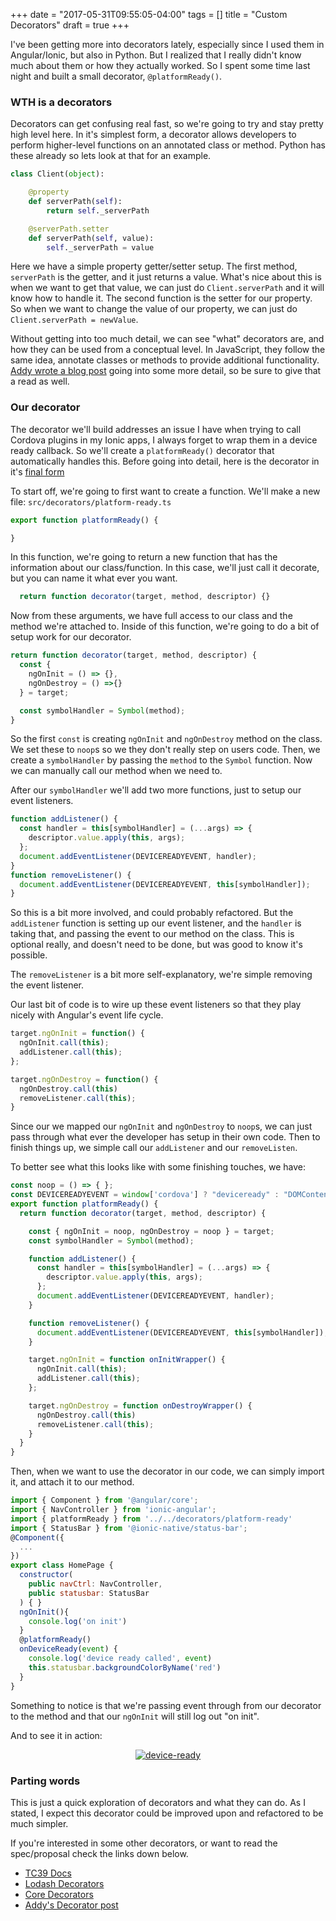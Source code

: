 +++
date = "2017-05-31T09:55:05-04:00"
tags = []
title = "Custom Decorators"
draft = true
+++

I've been getting more into decorators lately, especially since I used them in Angular/Ionic, but also in Python. But I realized that I really didn't know much about them or how they actually worked. So I spent some time last night and built a small decorator, `@platformReady()`.

### WTH is a decorators

Decorators can get confusing real fast, so we're going to try and stay pretty high level here. In it's simplest form, a decorator allows developers to perform higher-level functions on an annotated class or method. Python has these already so lets look at that for an example.

```python
class Client(object):

    @property
    def serverPath(self):
        return self._serverPath

    @serverPath.setter
    def serverPath(self, value):
        self._serverPath = value
```

Here we have a simple property getter/setter setup. The first method, `serverPath` is the getter, and it just returns a value. What's nice about this is when we want to get that value, we can just do `Client.serverPath` and it will know how to handle it. The second function is the setter for our property. So when we want to change the value of our property, we can just do `Client.serverPath = newValue`.


Without getting into too much detail, we can see "what" decorators are, and how they can be used from a conceptual level. In JavaScript, they follow the same idea, annotate classes or methods to provide additional functionality. [Addy wrote a blog post](https://medium.com/google-developers/exploring-es7-decorators-76ecb65fb841) going into some more detail, so be sure to give that a read as well.

### Our decorator

The decorator we'll build addresses an issue I have when trying to call Cordova plugins in my Ionic apps, I always forget to wrap them in a device ready callback. So we'll create a `platformReady()` decorator that automatically handles this. Before going into detail, here is the decorator in it's [final form](https://gist.github.com/mhartington/5fdb572a561cd2e39d3362f36760aa55)


To start off, we're going to first want to create a function. We'll make a new file: `src/decorators/platform-ready.ts`

```js
export function platformReady() {

}
```

In this function, we're going to return a new function that has the information about our class/function. In this case, we'll just call it decorate, but you can name it what ever you want.


```js
  return function decorator(target, method, descriptor) {}
```

Now from these arguments, we have full access to our class and the method we're attached to. Inside of this function, we're going to do a bit of setup work for our decorator.

```js
return function decorator(target, method, descriptor) {
  const {
    ngOnInit = () => {},
    ngOnDestroy = () =>{}
  } = target;

  const symbolHandler = Symbol(method);
}
```

So the first `const` is creating `ngOnInit` and `ngOnDestroy` method on the class. We set these to `noop`s  so we they don't really step on users code. Then, we create a `symbolHandler` by passing the `method` to the `Symbol` function. Now we can manually call our method when we need to.

After our `symbolHandler` we'll add two more functions, just to setup our event listeners.

```js
function addListener() {
  const handler = this[symbolHandler] = (...args) => {
    descriptor.value.apply(this, args);
  };
  document.addEventListener(DEVICEREADYEVENT, handler);
}
function removeListener() {
  document.addEventListener(DEVICEREADYEVENT, this[symbolHandler]);
}
```

So this is a bit more involved, and could probably refactored. But the `addListener` function is setting up our event listener, and the `handler` is taking that, and passing the event to our method on the class. This is optional really, and doesn't need to be done, but was good to know it's possible.

The `removeListener` is a bit more self-explanatory, we're simple removing the event listener.

Our last bit of code is to wire up these event listeners so that they play nicely with Angular's event life cycle.

```js
target.ngOnInit = function() {
  ngOnInit.call(this);
  addListener.call(this);
};

target.ngOnDestroy = function() {
  ngOnDestroy.call(this)
  removeListener.call(this);
}
```

Since our we mapped our `ngOnInit` and `ngOnDestroy` to `noop`s, we can just pass through what ever the developer has setup in their own code. Then to finish things up, we simple call our `addListener` and our `removeListen`.


To better see what this looks like with some finishing touches, we have:

```js
const noop = () => { };
const DEVICEREADYEVENT = window['cordova'] ? "deviceready" : "DOMContentLoaded"
export function platformReady() {
  return function decorator(target, method, descriptor) {

    const { ngOnInit = noop, ngOnDestroy = noop } = target;
    const symbolHandler = Symbol(method);

    function addListener() {
      const handler = this[symbolHandler] = (...args) => {
        descriptor.value.apply(this, args);
      };
      document.addEventListener(DEVICEREADYEVENT, handler);
    }

    function removeListener() {
      document.addEventListener(DEVICEREADYEVENT, this[symbolHandler]);
    }

    target.ngOnInit = function onInitWrapper() {
      ngOnInit.call(this);
      addListener.call(this);
    };

    target.ngOnDestroy = function onDestroyWrapper() {
      ngOnDestroy.call(this)
      removeListener.call(this);
    }
  }
}
```

Then, when we want to use the decorator in our code, we can simply import it, and attach it to our method.

```js
import { Component } from '@angular/core';
import { NavController } from 'ionic-angular';
import { platformReady } from '../../decorators/platform-ready'
import { StatusBar } from '@ionic-native/status-bar';
@Component({
  ...
})
export class HomePage {
  constructor(
    public navCtrl: NavController,
    public statusbar: StatusBar
  ) { }
  ngOnInit(){
    console.log('on init')
  }
  @platformReady()
  onDeviceReady(event) {
    console.log('device ready called', event)
    this.statusbar.backgroundColorByName('red')
  }
}
```

Something to notice is that we're passing event through from our decorator to the method and that our `ngOnInit` will still log out "on init".

And to see it in action:

<center>

 [![device-ready](/img/device-ready-small.gif)](/img/device-ready.gif)

</center>


### Parting words

This is just a quick exploration of decorators and what they can do. As I stated, I expect this decorator could be improved upon and refactored to be much simpler.

If you're interested in some other decorators, or want to read the spec/proposal check the links down below.


- [TC39 Docs](http://tc39.github.io/proposal-decorators/)
- [Lodash Decorators](https://github.com/steelsojka/lodash-decorators)
- [Core Decorators](https://github.com/jayphelps/core-decorators.js)
- [Addy's Decorator post](https://medium.com/google-developers/exploring-es7-decorators-76ecb65fb841)
